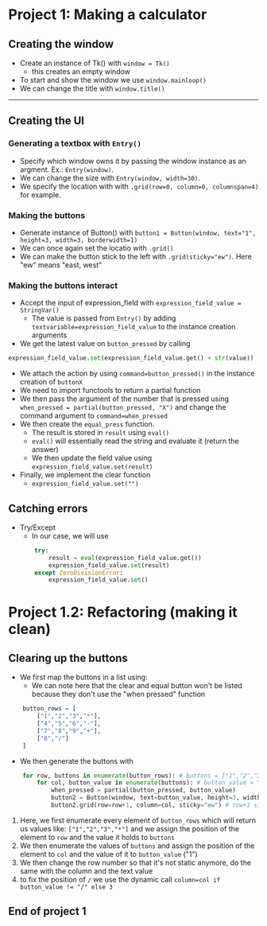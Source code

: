 # Project 1: Making a calculator

## Creating the window
* Create an instance of Tk() with `window = Tk()`
    - this creates an empty window
* To start and show the window we use `window.mainloop()`
* We can change the title with `window.title()`
---
## Creating the UI
### Generating a textbox with `Entry()`
 * Specify which window owns it by passing the window instance as an argment. Ex.: `Entry(window)`.
 * We can change the size with `Entry(window, width=30)`.
 * We specify the location with with `.grid(row=0, column=0, columnspan=4)` for example.

 ### Making the buttons
 * Generate instance of Button() with `button1 = Button(window, text="1", height=3, width=3, borderwidth=1)`
 * We can once again set the locatio with `.grid()`
 * We can make the button stick to the left with `.grid(sticky="ew")`. Here "ew" means "east, west"
 
 ### Making the buttons interact
 * Accept the input of expression_field with `expression_field_value = StringVar()`
    - The value is passed from `Entry()` by adding `textvariable=expression_field_value` to the instance creation arguments
 * We get the latest value on `button_pressed` by calling 
 ```python
 expression_field_value.set(expression_field_value.get() + str(value))
 ```
* We attach the action by using `command=button_pressed()` in the instance creation of `buttonX`
* We need to import functools to return a partial function
* We then pass the argument of the number that is pressed using `when_pressed = partial(button_pressed, "X")` and change the command argument to `command=when_pressed`
* We then create the `equal_press` function. 
    - The result is stored in `result` using `eval()`
    - `eval()` will essentially read the string and evaluate it (return the answer)
    - We then update the field value using `expression_field_value.set(result)`
* Finally, we implement the clear function
    - `expression_field_value.set("")`
## Catching errors
* Try/Except
    - In our case, we will use 
    ```python
        try:
            result = eval(expression_field_value.get())
            expression_field_value.set(result)
        except ZeroDivisionError:
            expression_field_value.set()
    ```
    
# Project 1.2: Refactoring (making it clean)

## Clearing up the buttons
* We first map the buttons in a list using: 
    - We can note here that the clear and equal button won't be listed because they don't use the "when pressed" function
```python
    button_rows = [
        ["1","2","3","*"],
        ["4","5","6","-"],
        ["7","8","9","+"],
        ["0","/"]
    ]
```
* We then generate the buttons with 
```python
    for row, buttons in enumerate(button_rows): # buttons = ["1","2","3","*"]
        for col, button_value in enumerate(buttons): # button_value = "1"
            when_pressed = partial(button_pressed, button_value)
            button2 = Button(window, text=button_value, height=3, width=3, borderwidth=1, command=when_pressed)
            button2.grid(row=row+1, column=col, sticky="ew") # row+1 since row starts at 1 because of the text input
```
1. Here, we first enumerate every element of `button_rows` which will return us values like: `["1","2","3","*"]` and we assign the position of the element to `row` and the value it holds to `buttons`
2. We then enumerate the values of `buttons` and assign the position of the element to `col` and the value of it to `button_value` ("1")
3. We then change the row number so that it's not static anymore, do the same with the column and the text value
4. to fix the position of `/` we use the dynamic call `column=col if button_value != "/" else 3`

## End of project 1
